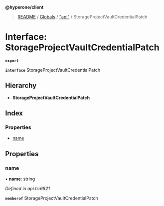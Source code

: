 **@hyperone/client**

> [README](../README.md) / [Globals](../globals.md) / ["api"](../modules/_api_.md) / StorageProjectVaultCredentialPatch

# Interface: StorageProjectVaultCredentialPatch

**`export`** 

**`interface`** StorageProjectVaultCredentialPatch

## Hierarchy

* **StorageProjectVaultCredentialPatch**

## Index

### Properties

* [name](_api_.storageprojectvaultcredentialpatch.md#name)

## Properties

### name

•  **name**: string

*Defined in api.ts:6821*

**`memberof`** StorageProjectVaultCredentialPatch
